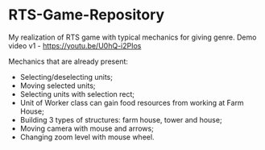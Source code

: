 # RTS-Game-Repository
My realization of RTS game with typical mechanics for giving genre.
Demo video v1 - https://youtu.be/U0hQ-i2PIos

Mechanics that are already present:
- Selecting/deselecting units;
- Moving selected units;
- Selecting units with selection rect;
- Unit of Worker class can gain food resources from working at Farm House;
- Building 3 types of structures: farm house, tower and house;
- Moving camera with mouse and arrows;
- Changing zoom level with mouse wheel.
